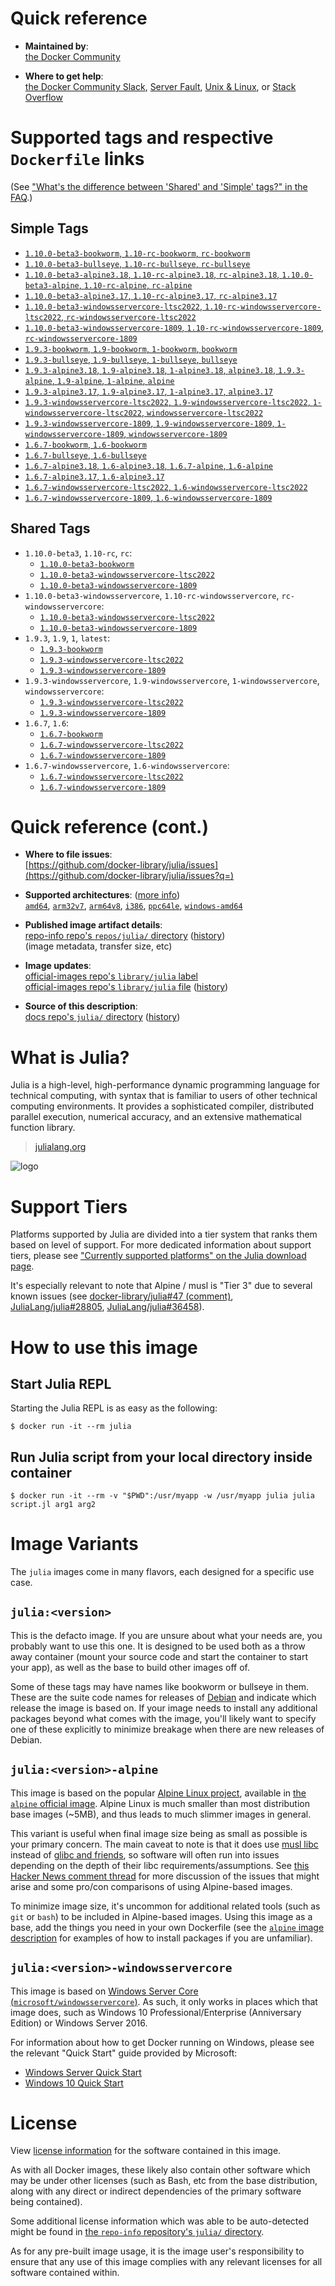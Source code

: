 <!--

********************************************************************************

WARNING:

    DO NOT EDIT "julia/README.md"

    IT IS AUTO-GENERATED

    (from the other files in "julia/" combined with a set of templates)

********************************************************************************

-->

# Quick reference

-	**Maintained by**:  
	[the Docker Community](https://github.com/docker-library/julia)

-	**Where to get help**:  
	[the Docker Community Slack](https://dockr.ly/comm-slack), [Server Fault](https://serverfault.com/help/on-topic), [Unix & Linux](https://unix.stackexchange.com/help/on-topic), or [Stack Overflow](https://stackoverflow.com/help/on-topic)

# Supported tags and respective `Dockerfile` links

(See ["What's the difference between 'Shared' and 'Simple' tags?" in the FAQ](https://github.com/docker-library/faq#whats-the-difference-between-shared-and-simple-tags).)

## Simple Tags

-	[`1.10.0-beta3-bookworm`, `1.10-rc-bookworm`, `rc-bookworm`](https://github.com/docker-library/julia/blob/b079ad40685c641e9ff6b880e6dc3ba311a2baf7/1.10-rc/bookworm/Dockerfile)
-	[`1.10.0-beta3-bullseye`, `1.10-rc-bullseye`, `rc-bullseye`](https://github.com/docker-library/julia/blob/b079ad40685c641e9ff6b880e6dc3ba311a2baf7/1.10-rc/bullseye/Dockerfile)
-	[`1.10.0-beta3-alpine3.18`, `1.10-rc-alpine3.18`, `rc-alpine3.18`, `1.10.0-beta3-alpine`, `1.10-rc-alpine`, `rc-alpine`](https://github.com/docker-library/julia/blob/b079ad40685c641e9ff6b880e6dc3ba311a2baf7/1.10-rc/alpine3.18/Dockerfile)
-	[`1.10.0-beta3-alpine3.17`, `1.10-rc-alpine3.17`, `rc-alpine3.17`](https://github.com/docker-library/julia/blob/b079ad40685c641e9ff6b880e6dc3ba311a2baf7/1.10-rc/alpine3.17/Dockerfile)
-	[`1.10.0-beta3-windowsservercore-ltsc2022`, `1.10-rc-windowsservercore-ltsc2022`, `rc-windowsservercore-ltsc2022`](https://github.com/docker-library/julia/blob/b079ad40685c641e9ff6b880e6dc3ba311a2baf7/1.10-rc/windows/windowsservercore-ltsc2022/Dockerfile)
-	[`1.10.0-beta3-windowsservercore-1809`, `1.10-rc-windowsservercore-1809`, `rc-windowsservercore-1809`](https://github.com/docker-library/julia/blob/b079ad40685c641e9ff6b880e6dc3ba311a2baf7/1.10-rc/windows/windowsservercore-1809/Dockerfile)
-	[`1.9.3-bookworm`, `1.9-bookworm`, `1-bookworm`, `bookworm`](https://github.com/docker-library/julia/blob/d50ed8b3f1ef3c76d9be2647c7151ab0a539d2a8/1.9/bookworm/Dockerfile)
-	[`1.9.3-bullseye`, `1.9-bullseye`, `1-bullseye`, `bullseye`](https://github.com/docker-library/julia/blob/d50ed8b3f1ef3c76d9be2647c7151ab0a539d2a8/1.9/bullseye/Dockerfile)
-	[`1.9.3-alpine3.18`, `1.9-alpine3.18`, `1-alpine3.18`, `alpine3.18`, `1.9.3-alpine`, `1.9-alpine`, `1-alpine`, `alpine`](https://github.com/docker-library/julia/blob/d50ed8b3f1ef3c76d9be2647c7151ab0a539d2a8/1.9/alpine3.18/Dockerfile)
-	[`1.9.3-alpine3.17`, `1.9-alpine3.17`, `1-alpine3.17`, `alpine3.17`](https://github.com/docker-library/julia/blob/d50ed8b3f1ef3c76d9be2647c7151ab0a539d2a8/1.9/alpine3.17/Dockerfile)
-	[`1.9.3-windowsservercore-ltsc2022`, `1.9-windowsservercore-ltsc2022`, `1-windowsservercore-ltsc2022`, `windowsservercore-ltsc2022`](https://github.com/docker-library/julia/blob/d50ed8b3f1ef3c76d9be2647c7151ab0a539d2a8/1.9/windows/windowsservercore-ltsc2022/Dockerfile)
-	[`1.9.3-windowsservercore-1809`, `1.9-windowsservercore-1809`, `1-windowsservercore-1809`, `windowsservercore-1809`](https://github.com/docker-library/julia/blob/d50ed8b3f1ef3c76d9be2647c7151ab0a539d2a8/1.9/windows/windowsservercore-1809/Dockerfile)
-	[`1.6.7-bookworm`, `1.6-bookworm`](https://github.com/docker-library/julia/blob/cf90acdd6a92c4e20c68312209e0764a96758d2c/1.6/bookworm/Dockerfile)
-	[`1.6.7-bullseye`, `1.6-bullseye`](https://github.com/docker-library/julia/blob/67a1817cca70fb1a601ecb38517c44e1e9982292/1.6/bullseye/Dockerfile)
-	[`1.6.7-alpine3.18`, `1.6-alpine3.18`, `1.6.7-alpine`, `1.6-alpine`](https://github.com/docker-library/julia/blob/1486d832edaa15eee0703c413aace5d70efd8704/1.6/alpine3.18/Dockerfile)
-	[`1.6.7-alpine3.17`, `1.6-alpine3.17`](https://github.com/docker-library/julia/blob/67a1817cca70fb1a601ecb38517c44e1e9982292/1.6/alpine3.17/Dockerfile)
-	[`1.6.7-windowsservercore-ltsc2022`, `1.6-windowsservercore-ltsc2022`](https://github.com/docker-library/julia/blob/e0d0364c90b544d2d6de097e324ff7cc538613e8/1.6/windows/windowsservercore-ltsc2022/Dockerfile)
-	[`1.6.7-windowsservercore-1809`, `1.6-windowsservercore-1809`](https://github.com/docker-library/julia/blob/e0d0364c90b544d2d6de097e324ff7cc538613e8/1.6/windows/windowsservercore-1809/Dockerfile)

## Shared Tags

-	`1.10.0-beta3`, `1.10-rc`, `rc`:
	-	[`1.10.0-beta3-bookworm`](https://github.com/docker-library/julia/blob/b079ad40685c641e9ff6b880e6dc3ba311a2baf7/1.10-rc/bookworm/Dockerfile)
	-	[`1.10.0-beta3-windowsservercore-ltsc2022`](https://github.com/docker-library/julia/blob/b079ad40685c641e9ff6b880e6dc3ba311a2baf7/1.10-rc/windows/windowsservercore-ltsc2022/Dockerfile)
	-	[`1.10.0-beta3-windowsservercore-1809`](https://github.com/docker-library/julia/blob/b079ad40685c641e9ff6b880e6dc3ba311a2baf7/1.10-rc/windows/windowsservercore-1809/Dockerfile)
-	`1.10.0-beta3-windowsservercore`, `1.10-rc-windowsservercore`, `rc-windowsservercore`:
	-	[`1.10.0-beta3-windowsservercore-ltsc2022`](https://github.com/docker-library/julia/blob/b079ad40685c641e9ff6b880e6dc3ba311a2baf7/1.10-rc/windows/windowsservercore-ltsc2022/Dockerfile)
	-	[`1.10.0-beta3-windowsservercore-1809`](https://github.com/docker-library/julia/blob/b079ad40685c641e9ff6b880e6dc3ba311a2baf7/1.10-rc/windows/windowsservercore-1809/Dockerfile)
-	`1.9.3`, `1.9`, `1`, `latest`:
	-	[`1.9.3-bookworm`](https://github.com/docker-library/julia/blob/d50ed8b3f1ef3c76d9be2647c7151ab0a539d2a8/1.9/bookworm/Dockerfile)
	-	[`1.9.3-windowsservercore-ltsc2022`](https://github.com/docker-library/julia/blob/d50ed8b3f1ef3c76d9be2647c7151ab0a539d2a8/1.9/windows/windowsservercore-ltsc2022/Dockerfile)
	-	[`1.9.3-windowsservercore-1809`](https://github.com/docker-library/julia/blob/d50ed8b3f1ef3c76d9be2647c7151ab0a539d2a8/1.9/windows/windowsservercore-1809/Dockerfile)
-	`1.9.3-windowsservercore`, `1.9-windowsservercore`, `1-windowsservercore`, `windowsservercore`:
	-	[`1.9.3-windowsservercore-ltsc2022`](https://github.com/docker-library/julia/blob/d50ed8b3f1ef3c76d9be2647c7151ab0a539d2a8/1.9/windows/windowsservercore-ltsc2022/Dockerfile)
	-	[`1.9.3-windowsservercore-1809`](https://github.com/docker-library/julia/blob/d50ed8b3f1ef3c76d9be2647c7151ab0a539d2a8/1.9/windows/windowsservercore-1809/Dockerfile)
-	`1.6.7`, `1.6`:
	-	[`1.6.7-bookworm`](https://github.com/docker-library/julia/blob/cf90acdd6a92c4e20c68312209e0764a96758d2c/1.6/bookworm/Dockerfile)
	-	[`1.6.7-windowsservercore-ltsc2022`](https://github.com/docker-library/julia/blob/e0d0364c90b544d2d6de097e324ff7cc538613e8/1.6/windows/windowsservercore-ltsc2022/Dockerfile)
	-	[`1.6.7-windowsservercore-1809`](https://github.com/docker-library/julia/blob/e0d0364c90b544d2d6de097e324ff7cc538613e8/1.6/windows/windowsservercore-1809/Dockerfile)
-	`1.6.7-windowsservercore`, `1.6-windowsservercore`:
	-	[`1.6.7-windowsservercore-ltsc2022`](https://github.com/docker-library/julia/blob/e0d0364c90b544d2d6de097e324ff7cc538613e8/1.6/windows/windowsservercore-ltsc2022/Dockerfile)
	-	[`1.6.7-windowsservercore-1809`](https://github.com/docker-library/julia/blob/e0d0364c90b544d2d6de097e324ff7cc538613e8/1.6/windows/windowsservercore-1809/Dockerfile)

# Quick reference (cont.)

-	**Where to file issues**:  
	[https://github.com/docker-library/julia/issues](https://github.com/docker-library/julia/issues?q=)

-	**Supported architectures**: ([more info](https://github.com/docker-library/official-images#architectures-other-than-amd64))  
	[`amd64`](https://hub.docker.com/r/amd64/julia/), [`arm32v7`](https://hub.docker.com/r/arm32v7/julia/), [`arm64v8`](https://hub.docker.com/r/arm64v8/julia/), [`i386`](https://hub.docker.com/r/i386/julia/), [`ppc64le`](https://hub.docker.com/r/ppc64le/julia/), [`windows-amd64`](https://hub.docker.com/r/winamd64/julia/)

-	**Published image artifact details**:  
	[repo-info repo's `repos/julia/` directory](https://github.com/docker-library/repo-info/blob/master/repos/julia) ([history](https://github.com/docker-library/repo-info/commits/master/repos/julia))  
	(image metadata, transfer size, etc)

-	**Image updates**:  
	[official-images repo's `library/julia` label](https://github.com/docker-library/official-images/issues?q=label%3Alibrary%2Fjulia)  
	[official-images repo's `library/julia` file](https://github.com/docker-library/official-images/blob/master/library/julia) ([history](https://github.com/docker-library/official-images/commits/master/library/julia))

-	**Source of this description**:  
	[docs repo's `julia/` directory](https://github.com/docker-library/docs/tree/master/julia) ([history](https://github.com/docker-library/docs/commits/master/julia))

# What is Julia?

Julia is a high-level, high-performance dynamic programming language for technical computing, with syntax that is familiar to users of other technical computing environments. It provides a sophisticated compiler, distributed parallel execution, numerical accuracy, and an extensive mathematical function library.

> [julialang.org](http://julialang.org/)

![logo](https://raw.githubusercontent.com/docker-library/docs/520519ad7db3ea9fd5d3590e836c839a0ffd6f19/julia/logo.png)

# Support Tiers

Platforms supported by Julia are divided into a tier system that ranks them based on level of support. For more dedicated information about support tiers, please see ["Currently supported platforms" on the Julia download page](https://julialang.org/downloads/#currently_supported_platforms).

It's especially relevant to note that Alpine / musl is "Tier 3" due to several known issues (see [docker-library/julia#47 (comment)](https://github.com/docker-library/julia/pull/47#issuecomment-652661869), [JuliaLang/julia#28805](https://github.com/JuliaLang/julia/issues/28805), [JuliaLang/julia#36458](https://github.com/JuliaLang/julia/issues/36458)).

# How to use this image

## Start Julia REPL

Starting the Julia REPL is as easy as the following:

```console
$ docker run -it --rm julia
```

## Run Julia script from your local directory inside container

```console
$ docker run -it --rm -v "$PWD":/usr/myapp -w /usr/myapp julia julia script.jl arg1 arg2
```

# Image Variants

The `julia` images come in many flavors, each designed for a specific use case.

## `julia:<version>`

This is the defacto image. If you are unsure about what your needs are, you probably want to use this one. It is designed to be used both as a throw away container (mount your source code and start the container to start your app), as well as the base to build other images off of.

Some of these tags may have names like bookworm or bullseye in them. These are the suite code names for releases of [Debian](https://wiki.debian.org/DebianReleases) and indicate which release the image is based on. If your image needs to install any additional packages beyond what comes with the image, you'll likely want to specify one of these explicitly to minimize breakage when there are new releases of Debian.

## `julia:<version>-alpine`

This image is based on the popular [Alpine Linux project](https://alpinelinux.org), available in [the `alpine` official image](https://hub.docker.com/_/alpine). Alpine Linux is much smaller than most distribution base images (~5MB), and thus leads to much slimmer images in general.

This variant is useful when final image size being as small as possible is your primary concern. The main caveat to note is that it does use [musl libc](https://musl.libc.org) instead of [glibc and friends](https://www.etalabs.net/compare_libcs.html), so software will often run into issues depending on the depth of their libc requirements/assumptions. See [this Hacker News comment thread](https://news.ycombinator.com/item?id=10782897) for more discussion of the issues that might arise and some pro/con comparisons of using Alpine-based images.

To minimize image size, it's uncommon for additional related tools (such as `git` or `bash`) to be included in Alpine-based images. Using this image as a base, add the things you need in your own Dockerfile (see the [`alpine` image description](https://hub.docker.com/_/alpine/) for examples of how to install packages if you are unfamiliar).

## `julia:<version>-windowsservercore`

This image is based on [Windows Server Core (`microsoft/windowsservercore`)](https://hub.docker.com/r/microsoft/windowsservercore/). As such, it only works in places which that image does, such as Windows 10 Professional/Enterprise (Anniversary Edition) or Windows Server 2016.

For information about how to get Docker running on Windows, please see the relevant "Quick Start" guide provided by Microsoft:

-	[Windows Server Quick Start](https://msdn.microsoft.com/en-us/virtualization/windowscontainers/quick_start/quick_start_windows_server)
-	[Windows 10 Quick Start](https://msdn.microsoft.com/en-us/virtualization/windowscontainers/quick_start/quick_start_windows_10)

# License

View [license information](http://julialang.org/) for the software contained in this image.

As with all Docker images, these likely also contain other software which may be under other licenses (such as Bash, etc from the base distribution, along with any direct or indirect dependencies of the primary software being contained).

Some additional license information which was able to be auto-detected might be found in [the `repo-info` repository's `julia/` directory](https://github.com/docker-library/repo-info/tree/master/repos/julia).

As for any pre-built image usage, it is the image user's responsibility to ensure that any use of this image complies with any relevant licenses for all software contained within.
